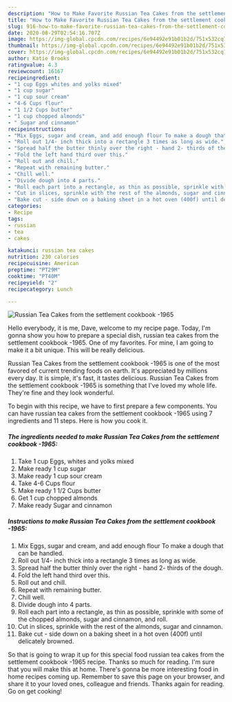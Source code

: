 ```yaml
---
description: "How to Make Favorite Russian Tea Cakes from the settlement cookbook -1965"
title: "How to Make Favorite Russian Tea Cakes from the settlement cookbook -1965"
slug: 916-how-to-make-favorite-russian-tea-cakes-from-the-settlement-cookbook-1965
date: 2020-08-29T02:54:16.707Z
image: https://img-global.cpcdn.com/recipes/6e94492e91b01b2d/751x532cq70/russian-tea-cakes-from-the-settlement-cookbook-1965-recipe-main-photo.jpg
thumbnail: https://img-global.cpcdn.com/recipes/6e94492e91b01b2d/751x532cq70/russian-tea-cakes-from-the-settlement-cookbook-1965-recipe-main-photo.jpg
cover: https://img-global.cpcdn.com/recipes/6e94492e91b01b2d/751x532cq70/russian-tea-cakes-from-the-settlement-cookbook-1965-recipe-main-photo.jpg
author: Katie Brooks
ratingvalue: 4.3
reviewcount: 16167
recipeingredient:
- "1 cup Eggs whites and yolks mixed"
- "1 cup sugar"
- "1 cup sour cream"
- "4-6 Cups flour"
- "1 1/2 Cups butter"
- "1 cup chopped almonds"
- " Sugar and cinnamon"
recipeinstructions:
- "Mix Eggs, sugar and cream, and add enough flour To make a dough that can be handled."
- "Roll out 1/4- inch thick into a rectangle 3 times as long as wide."
- "Spread half the butter thinly over the right - hand 2- thirds of the dough."
- "Fold the left hand third over this."
- "Roll out and chill."
- "Repeat with remaining butter."
- "Chill well."
- "Divide dough into 4 parts."
- "Roll each part into a rectangle, as thin as possible, sprinkle with some of the chopped almonds, sugar and cinnamon, and roll."
- "Cut in slices, sprinkle with the rest of the almonds, sugar and cinnamon."
- "Bake cut - side down on a baking sheet in a hot oven (400f) until delicately browned."
categories:
- Recipe
tags:
- russian
- tea
- cakes

katakunci: russian tea cakes 
nutrition: 230 calories
recipecuisine: American
preptime: "PT29M"
cooktime: "PT40M"
recipeyield: "2"
recipecategory: Lunch

---
```



![Russian Tea Cakes from the settlement cookbook -1965](https://img-global.cpcdn.com/recipes/6e94492e91b01b2d/751x532cq70/russian-tea-cakes-from-the-settlement-cookbook-1965-recipe-main-photo.jpg)

Hello everybody, it is me, Dave, welcome to my recipe page. Today, I'm gonna show you how to prepare a special dish, russian tea cakes from the settlement cookbook -1965. One of my favorites. For mine, I am going to make it a bit unique. This will be really delicious.



Russian Tea Cakes from the settlement cookbook -1965 is one of the most favored of current trending foods on earth. It's appreciated by millions every day. It is simple, it's fast, it tastes delicious. Russian Tea Cakes from the settlement cookbook -1965 is something that I've loved my whole life. They're fine and they look wonderful.


To begin with this recipe, we have to first prepare a few components. You can have russian tea cakes from the settlement cookbook -1965 using 7 ingredients and 11 steps. Here is how you cook it.

<!--inarticleads1-->

##### The ingredients needed to make Russian Tea Cakes from the settlement cookbook -1965:

1. Take 1 cup Eggs, whites and yolks mixed
1. Make ready 1 cup sugar
1. Make ready 1 cup sour cream
1. Take 4-6 Cups flour
1. Make ready 1 1/2 Cups butter
1. Get 1 cup chopped almonds
1. Make ready  Sugar and cinnamon




<!--inarticleads2-->

##### Instructions to make Russian Tea Cakes from the settlement cookbook -1965:

1. Mix Eggs, sugar and cream, and add enough flour To make a dough that can be handled.
1. Roll out 1/4- inch thick into a rectangle 3 times as long as wide.
1. Spread half the butter thinly over the right - hand 2- thirds of the dough.
1. Fold the left hand third over this.
1. Roll out and chill.
1. Repeat with remaining butter.
1. Chill well.
1. Divide dough into 4 parts.
1. Roll each part into a rectangle, as thin as possible, sprinkle with some of the chopped almonds, sugar and cinnamon, and roll.
1. Cut in slices, sprinkle with the rest of the almonds, sugar and cinnamon.
1. Bake cut - side down on a baking sheet in a hot oven (400f) until delicately browned.




So that is going to wrap it up for this special food russian tea cakes from the settlement cookbook -1965 recipe. Thanks so much for reading. I'm sure that you will make this at home. There's gonna be more interesting food in home recipes coming up. Remember to save this page on your browser, and share it to your loved ones, colleague and friends. Thanks again for reading. Go on get cooking!
